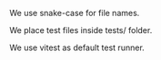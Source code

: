 We use snake-case for file names.

We place test files inside tests/ folder.

We use vitest as default test runner.